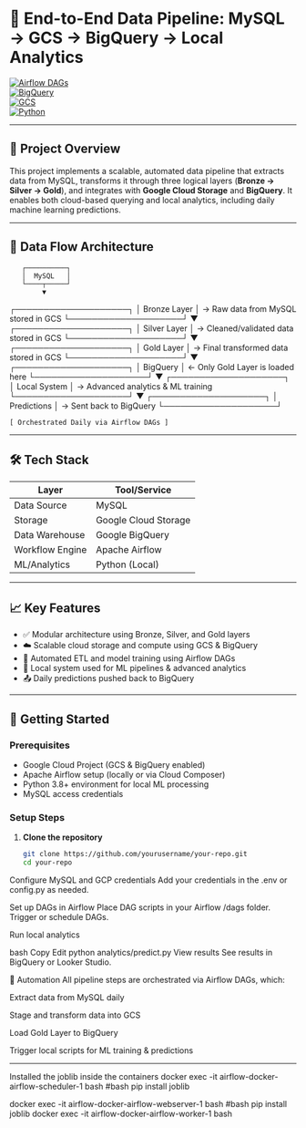 # 🚀 End-to-End Data Pipeline: MySQL → GCS → BigQuery → Local Analytics

[![Airflow DAGs](https://img.shields.io/badge/Airflow-DAGs-blue)](https://airflow.apache.org/)  
[![BigQuery](https://img.shields.io/badge/BigQuery-GCP-yellow)](https://cloud.google.com/bigquery)  
[![GCS](https://img.shields.io/badge/Storage-GCS-blueviolet)](https://cloud.google.com/storage)  
[![Python](https://img.shields.io/badge/Python-Local--ML-green)](https://www.python.org/)  

---

## 📌 Project Overview

This project implements a scalable, automated data pipeline that extracts data from MySQL, transforms it through three logical layers (**Bronze → Silver → Gold**), and integrates with **Google Cloud Storage** and **BigQuery**. It enables both cloud-based querying and local analytics, including daily machine learning predictions.

---

## 🔁 Data Flow Architecture

       ┌──────────┐
       │  MySQL   │
       └────┬─────┘
            ▼
 ┌────────────────────┐
 │   Bronze Layer     │ → Raw data from MySQL stored in GCS
 └────────────────────┘
            ▼
 ┌────────────────────┐
 │   Silver Layer     │ → Cleaned/validated data stored in GCS
 └────────────────────┘
            ▼
 ┌────────────────────┐
 │   Gold Layer       │ → Final transformed data stored in GCS
 └────────────────────┘
            ▼
 ┌────────────────────┐
 │    BigQuery        │ ← Only Gold Layer is loaded here
 └────────────────────┘
            ▼
 ┌────────────────────┐
 │   Local System     │ → Advanced analytics & ML training
 └────────────────────┘
            ▼
 ┌────────────────────┐
 │   Predictions      │ → Sent back to BigQuery
 └────────────────────┘

    [ Orchestrated Daily via Airflow DAGs ]


---

## 🛠️ Tech Stack

| Layer           | Tool/Service             |
|-----------------|--------------------------|
| Data Source     | MySQL                    |
| Storage         | Google Cloud Storage     |
| Data Warehouse  | Google BigQuery          |
| Workflow Engine | Apache Airflow           |
| ML/Analytics    | Python (Local)           |

---

## 📈 Key Features

- ✅ Modular architecture using Bronze, Silver, and Gold layers  
- ☁️ Scalable cloud storage and compute using GCS & BigQuery  
- 🔁 Automated ETL and model training using Airflow DAGs  
- 🧠 Local system used for ML pipelines & advanced analytics  
- 📤 Daily predictions pushed back to BigQuery

---

## 🚀 Getting Started

### Prerequisites

- Google Cloud Project (GCS & BigQuery enabled)  
- Apache Airflow setup (locally or via Cloud Composer)  
- Python 3.8+ environment for local ML processing  
- MySQL access credentials  

### Setup Steps

1. **Clone the repository**
   ```bash
   git clone https://github.com/yourusername/your-repo.git
   cd your-repo
Configure MySQL and GCP credentials
Add your credentials in the .env or config.py as needed.

Set up DAGs in Airflow
Place DAG scripts in your Airflow /dags folder.
Trigger or schedule DAGs.

Run local analytics

bash
Copy
Edit
python analytics/predict.py
View results
See results in BigQuery or Looker Studio.

📅 Automation
All pipeline steps are orchestrated via Airflow DAGs, which:

Extract data from MySQL daily

Stage and transform data into GCS

Load Gold Layer to BigQuery

Trigger local scripts for ML training & predictions


-------------------------------------
Installed the joblib inside the containers
docker exec -it airflow-docker-airflow-scheduler-1 bash
#bash pip install joblib

docker exec -it airflow-docker-airflow-webserver-1 bash
#bash pip install joblib
docker exec -it airflow-docker-airflow-worker-1 bash


